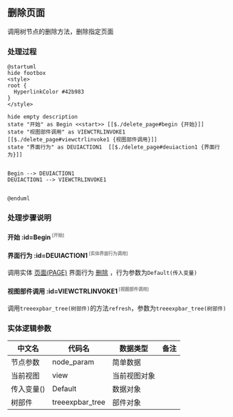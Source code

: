 ## 删除页面 <!-- {docsify-ignore-all} -->

   调用树节点的删除方法，删除指定页面

### 处理过程

```plantuml
@startuml
hide footbox
<style>
root {
  HyperlinkColor #42b983
}
</style>

hide empty description
state "开始" as Begin <<start>> [[$./delete_page#begin {开始}]]
state "视图部件调用" as VIEWCTRLINVOKE1  [[$./delete_page#viewctrlinvoke1 {视图部件调用}]]
state "界面行为" as DEUIACTION1  [[$./delete_page#deuiaction1 {界面行为}]]


Begin --> DEUIACTION1
DEUIACTION1 --> VIEWCTRLINVOKE1


@enduml
```


### 处理步骤说明

#### 开始 :id=Begin<sup class="footnote-symbol"> <font color=gray size=1>[开始]</font></sup>




#### 界面行为 :id=DEUIACTION1<sup class="footnote-symbol"> <font color=gray size=1>[实体界面行为调用]</font></sup>



调用实体 [页面(PAGE)](module/Wiki/article_page.md) 界面行为 [删除](module/Wiki/article_page#界面行为) ，行为参数为`Default(传入变量)`

#### 视图部件调用 :id=VIEWCTRLINVOKE1<sup class="footnote-symbol"> <font color=gray size=1>[视图部件调用]</font></sup>



调用`treeexpbar_tree(树部件)`的方法`refresh`，参数为`treeexpbar_tree(树部件)`


### 实体逻辑参数

|    中文名   |    代码名    |  数据类型      |备注 |
| --------| --------| --------  | --------   |
|节点参数|node_param|简单数据||
|当前视图|view|当前视图对象||
|传入变量(<i class="fa fa-check"/></i>)|Default|数据对象||
|树部件|treeexpbar_tree|部件对象||
